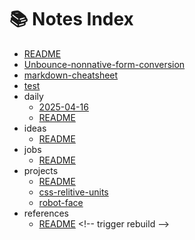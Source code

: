 # 📚 Notes Index

- [README](README.md)
- [Unbounce-nonnative-form-conversion](Unbounce-nonnative-form-conversion.md)
- [markdown-cheatsheet](markdown-cheatsheet.md)
- [test](test.md)
- daily
  - [2025-04-16](daily//2025-04-16.md)
  - [README](daily//README.md)
- ideas
  - [README](ideas//README.md)
- jobs
  - [README](jobs//README.md)
- projects
  - [README](projects//README.md)
  - [css-relitive-units](projects//css-relitive-units.md)
  - [robot-face](projects//robot-face.md)
- references
  - [README](references//README.md)
<\!-- trigger rebuild -->
